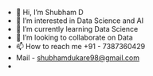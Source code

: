 - 👋 Hi, I’m Shubham D
- 👀 I’m interested in Data Science and AI
- 🌱 I’m currently learning Data Science
- 💞️ I’m looking to collaborate on Data
- 📫 How to reach me +91 - 7387360429 
-  Mail - shubhamdukare98@gmail.com
-  

<!---
shubham4955/shubham4955 is a ✨ special ✨ repository because its `README.md` (this file) appears on your GitHub profile.
You can click the Preview link to take a look at your changes.
--->
